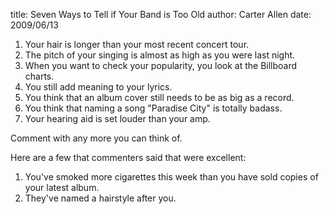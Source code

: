 title: Seven Ways to Tell if Your Band is Too Old
author: Carter Allen
date: 2009/06/13



<ol>
	<li>Your hair is longer than your most recent concert tour.</li>
	<li>The pitch of your singing is almost as high as you were last night.</li>
	<li>When you want to check your popularity, you look at the Billboard charts.</li>
	<li>You still add meaning to your lyrics.</li>
	<li>You think that an album cover still needs to be as big as a record.</li>
	<li>You think that naming a song "Paradise City" is totally badass.</li>
	<li>Your hearing aid is set louder than your amp.</li>
</ol>
Comment with any more you can think of.

Here are a few that commenters said that were excellent:
<ol>
	<li>You've smoked more cigarettes this week than you have sold copies of your latest album.</li>
	<li>They've named a hairstyle after you.</li>
</ol>
